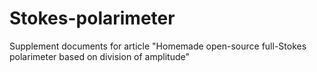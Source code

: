 # Stokes-polarimeter
Supplement documents for article "Homemade open-source full-Stokes polarimeter based on division of amplitude"
